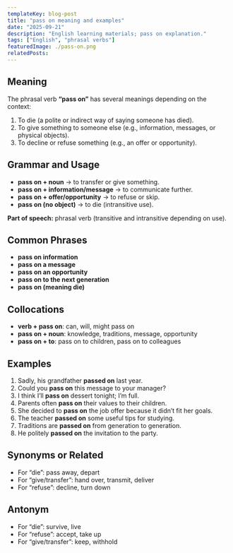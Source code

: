 ```yaml
---
templateKey: blog-post
title: "pass on meaning and examples"
date: "2025-09-21"
description: "English learning materials; pass on explanation."
tags: ["English", "phrasal verbs"]
featuredImage: ./pass-on.png
relatedPosts:
---
```


## Meaning

The phrasal verb **“pass on”** has several meanings depending on the context:

1. To die (a polite or indirect way of saying someone has died).
2. To give something to someone else (e.g., information, messages, or physical objects).
3. To decline or refuse something (e.g., an offer or opportunity).

## Grammar and Usage

- **pass on + noun** → to transfer or give something.
- **pass on + information/message** → to communicate further.
- **pass on + offer/opportunity** → to refuse or skip.
- **pass on (no object)** → to die (intransitive use).

**Part of speech:** phrasal verb (transitive and intransitive depending on use).

## Common Phrases

- **pass on information**
- **pass on a message**
- **pass on an opportunity**
- **pass on to the next generation**
- **pass on (meaning die)**

## Collocations

- **verb + pass on**: can, will, might pass on
- **pass on + noun**: knowledge, traditions, message, opportunity
- **pass on + to**: pass on to children, pass on to colleagues

## Examples

1. Sadly, his grandfather **passed on** last year.
2. Could you **pass on** this message to your manager?
3. I think I’ll **pass on** dessert tonight; I’m full.
4. Parents often **pass on** their values to their children.
5. She decided to **pass on** the job offer because it didn’t fit her goals.
6. The teacher **passed on** some useful tips for studying.
7. Traditions are **passed on** from generation to generation.
8. He politely **passed on** the invitation to the party.

## Synonyms or Related

- For “die”: pass away, depart
- For “give/transfer”: hand over, transmit, deliver
- For “refuse”: decline, turn down

## Antonym

- For “die”: survive, live
- For “refuse”: accept, take up
- For “give/transfer”: keep, withhold
